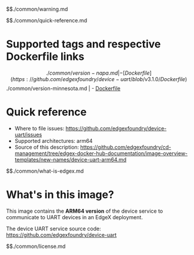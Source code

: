 $$./common/warning.md

$$./common/quick-reference.md

# Supported tags and respective Dockerfile links

$$./common/version-napa.md |
        - [Dockerfile](https://github.com/edgexfoundry/device-uart/blob/v3.1.0/Dockerfile)
$$./common/version-minnesota.md |
        - [Dockerfile](https://github.com/edgexfoundry/device-uart/blob/v3.0.0/Dockerfile)

# Quick reference

- Where to file issues: https://github.com/edgexfoundry/device-uart/issues
- Supported architectures: arm64
- Source of this description: https://github.com/edgexfoundry/cd-management/tree/edgex-docker-hub-documentation/image-overview-templates/new-names/device-uart-arm64.md

$$./common/what-is-edgex.md

# What's in this image?

This image contains the **ARM64 version** of the device service to communicate to UART devices in an EdgeX deployment.

The device UART service source code: <https://github.com/edgexfoundry/device-uart>

$$./common/license.md
